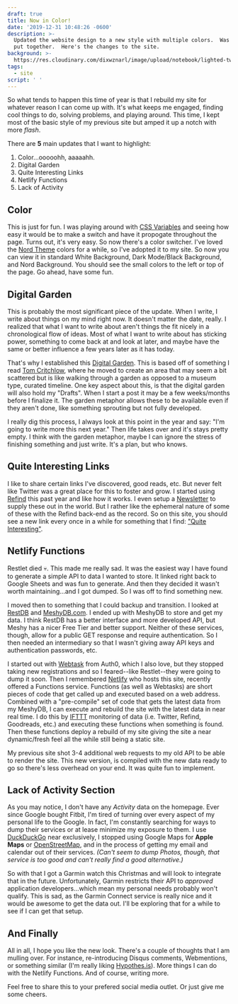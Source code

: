 ```yaml
---
draft: true
title: Now in Color!
date: '2019-12-31 10:48:26 -0600'
description: >-
  Updated the website design to a new style with multiple colors.  Was fun to
  put together.  Here's the changes to the site.
background: >-
  https://res.cloudinary.com/dixwznarl/image/upload/notebook/lighted-twenty-jontyson.jpg
tags:
  - site
script: ' '
---
```

So what tends to happen this time of year is that I rebuild my site for whatever reason I can come up with.  It's what keeps me engaged, finding cool things to do, solving problems, and playing around.  This time, I kept most of the basic style of my previous site but amped it up a notch with more _flash_.

There are **5** main updates that I want to highlight:

1) Color...ooooohh, aaaaahh.
2) Digital Garden
2) Quite Interesting Links
3) Netlify Functions
4) Lack of Activity

## Color

This is just for fun.  I was playing around with [CSS Variables](https://developer.mozilla.org/en-US/docs/Web/CSS/Using_CSS_custom_properties "Mozilla CSS Variables") and seeing how easy it would be to make a switch and have it propogate throughout the page.  Turns out, it's very easy.  So now there's a color switcher.  I've loved the [Nord Theme](https://www.nordtheme.com/) colors for a while, so I've adopted it to my site. So now you can view it in standard White Background, Dark Mode/Black Background, and Nord Background.  You should see the small colors to the left or top of the page.  Go ahead, have some fun.  

## Digital Garden

This is probably the most significant piece of the update.  When I write, I write about things on my mind right now.  It doesn't matter the date, really.  I realized that what I want to write about aren't things the fit nicely in a chronological flow of ideas.  Most of what I want to write about has sticking power, something to come back at and look at later, and maybe have the same or better influence a few years later as it has today.

That's why I established this [Digital Garden](/#garden "Home-Digital Garden Area").  This is based off of something I read [Tom Critchlow](https://tomcritchlow.com/2019/02/17/building-digital-garden/ "Building a Digital Garden"), where he moved to create an area that may seem a bit scattered but is like walking through a garden as opposed to a museum type, curated timeline. One key aspect about this, is that the digital garden will also hold my "Drafts".  When I start a post it may be a few weeks/months before I finalize it.  The garden metaphor allows these to be available even if they aren't done, like something sprouting but not fully developed.

I really dig this process, I always look at this point in the year and say: "I'm going to write more this next year." Then life takes over and it's stays pretty empty.  I think with the garden metaphor, maybe I can ignore the stress of finishing something and just write. It's a plan, but who knows.

## Quite Interesting Links

I like to share certain links I've discovered, good reads, etc.  But never felt like Twitter was a great place for this to foster and grow.  I started using [Refind](https://refind.com) this past year and like how it works.  I even setup a [Newsletter](/blog/i-got-a-newsletter/) to supply these out in the world. But I rather like the ephemeral nature of some of these with the Refind back-end as the record.  So on this site, you should see a new link every once in a while for something that I find: ["Quite Interesting"](/#sectionQI "Home-Section Quite Interesting").

## Netlify Functions

Restlet died :skull:.  This made me really sad.  It was the easiest way I have found to generate a simple API to data I wanted to store.  It linked right back to Google Sheets and was fun to generate.  And then they decided it wasn't worth maintaining...and I got dumped.  So I was off to find something new.

I moved then to something that I could backup and transition. I looked at [RestDB](https://restdb.io "REST based Database") and [MeshyDB.com](https://meshydb.com "Mongo DB Backend"). I ended up with MeshyDB to store and get my data.  I think RestDB has a better interface and more developed API, but Meshy has a nicer Free Tier and better support.  Neither of these services, though, allow for a public GET response and require authentication.  So I then needed an intermediary so that I wasn't giving away API keys and authentication passwords, etc.

I started out with [Webtask](https://webtask.io) from Auth0, which I also love, but they stopped taking new registrations and so I feared--like Restlet--they were going to dump it soon. Then I remembered [Netlify](https://netlify.com) who hosts this site, recently offered a Functions service.  Functions (as well as Webtasks) are short pieces of code that get called up and executed based on a web address.  Combined with a "pre-compile" set of code that gets the latest data from my MeshyDB, I can execute and rebuild the site with the latest data in near real time.  I do this by [IFTTT](https://ifttt.com "If This Then That") monitoring of data (i.e. Twitter, Refind, Goodreads, etc.) and executing these functions when something is found.  Then these functions deploy a rebuild of my site giving the site a near dynamic/fresh feel all the while still being a static site.

My previous site shot 3-4 additional web requests to my old API to be able to render the site.  This new version, is compiled with the new data ready to go so there's less overhead on your end.  It was quite fun to implement. 

## Lack of Activity Section

As you may notice, I don't have any _Activity_ data on the homepage.  Ever since Google bought Fitbit, I'm tired of turning over every aspect of my personal life to the Google.  In fact, I'm constantly searching for ways to dump their services or at lease minimize my exposure to them.  I use [DuckDuckGo](https://duckduckgo.com "Privacy Centered Search Engine") near exclusively, I stopped using Google Maps for **Apple Maps** or [OpenStreetMap](https://www.openstreetmap.org/), and in the process of getting my email and calendar out of their services.  _(Can't seem to dump Photos, though, that service is too good and can't really find a good alternative.)_ 

So with that I got a Garmin watch this Christmas and will look to integrate that in the future.  Unfortunately, Garmin restricts their API to _approved_ application developers...which mean my personal needs probably won't qualify.  This is sad, as the Garmin Connect service is really nice and it would be awesome to get the data out.  I'll be exploring that for a while to see if I can get that setup.

## And Finally

All in all, I hope you like the new look.  There's a couple of thoughts that I am mulling over.  For instance, re-introducing Disqus comments, Webmentions, or something similar (I'm really liking [Hypothes.is](https://web.hypothes.is/)).  More things I can do with the Netlify Functions.  And of course, writing more.

Feel free to share this to your prefered social media outlet.  Or just give me some cheers.
